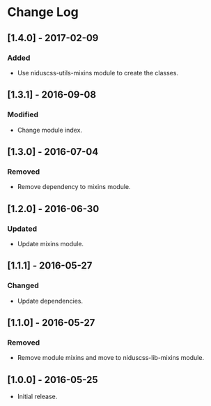 # Change Log

## [1.4.0] - 2017-02-09

### Added
- Use niduscss-utils-mixins module to create the classes.


## [1.3.1] - 2016-09-08

### Modified
- Change module index.


## [1.3.0] - 2016-07-04

### Removed
- Remove dependency to mixins module.


## [1.2.0] - 2016-06-30

### Updated
- Update mixins module.


## [1.1.1] - 2016-05-27

### Changed
- Update dependencies.


## [1.1.0] - 2016-05-27

### Removed
- Remove module mixins and move to niduscss-lib-mixins module.


## [1.0.0] - 2016-05-25

* Initial release.
